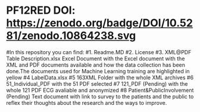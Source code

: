 # PF12RED DOI: https://zenodo.org/badge/DOI/10.5281/zenodo.10864238.svg
#In this repository you can find:
#1. Readme.MD 
#2. License
#3. XML@PDF Table Description.xlsx
    Excel Document with the Excel document with the XML and PDF documents available and how the data collection has been done.The documents used for Machine Learning training are highlighted in yellow
#4 LabelData.xlsx
#5 163XML Folder with the whole XML archives
#6 51_Individual_PDF with the 51 PDF selected
#7 121_PDF (Pending) with the whole 121 PDF ECG avaliable and anonymized
#8 Patient&PublicInvolvement (Pending) 
    Text document with link to survey to the patients and the public to reflex their thoughts about the research and the ways to improve. 
